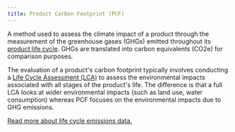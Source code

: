 ```yaml
---
title: Product Carbon Footprint (PCF)
---
```


A method used to assess the climate impact of a product through the measurement of the greenhouse gases (GHGs) emitted throughout its [product life cycle](/resources/glossary#product-life-cycle). GHGs are translated into carbon equivalents (CO2e) for comparison purposes.

The evaluation of a product's carbon footprint typically involves conducting a [Life Cycle Assessment (LCA)](/resources/glossary#life-cycle-assessment-lca) to assess the environmental impacts associated with all stages of the product's life. The difference is that a full LCA looks at wider environmental impacts (such as land use, water consumption) whereas PCF focuses on the environmental impacts due to GHG emissions.

[Read more about life cycle emissions data.](/technology-categories/lifecycle#life-cycle-emissions-data)
